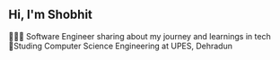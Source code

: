 ## Hi, I'm Shobhit 
👩🏻‍💻 Software Engineer sharing about my journey and learnings in tech<br/>
🔭Studing Computer Science Engineering  at UPES, Dehradun
<!--
**shobhitverma09/shobhitverma09** is a ✨ _special_ ✨ repository because its `README.md` (this file) appears on your GitHub profile.
 
 
 
Here are some ideas to get you started:
👩🏻‍💻 Software Engineer sharing about my journey and learnings in tech

- 🔭 I’m currently working on ...
- 🌱 I’m currently learning ...
- 👯 I’m looking to collaborate on ...
- 🤔 I’m looking for help with ...
- 💬 Ask me about ...
- 📫 How to reach me: ...
- 😄 Pronouns: ...
- ⚡ Fun fact: ...
-->
